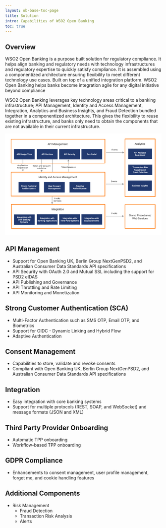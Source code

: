 ```yaml
---
layout: ob-base-toc-page
title: Solution 
intro: Capabilities of WSO2 Open Banking
toc: true
---
```


## Overview

WSO2 Open Banking is a purpose built solution for regulatory compliance. It helps align banking and regulatory needs with technology infrastructures and regulatory expertise to quickly satisfy compliance.  It is assembled using a componentized architecture ensuring flexibility to meet different technology use cases. Built on top of a unified integration platform. WSO2 Open Banking helps banks become integration agile for any digital initiative beyond compliance 

WSO2 Open Banking leverages key technology areas critical to a banking infrastructure; API Management, Identity and Access Management, Integration, Analytics and Business Insights, and Fraud Detection bundled together in a componentized architecture. This gives the flexibility to reuse existing infrastructure, and banks only need to obtain the components that are not available in their current infrastructure. 

![wso2-ob-architecture](img/architecture.png)

## API Management
- Support for Open Banking UK, Berlin Group NextGenPSD2, and Australian Consumer Data Standards API specifications
- API Security with OAuth 2.0 and Mutual SSL including the support for PSD2 eIDAS
- API Publishing and Governance
- API Throttling and Rate Limiting
- API Monitoring and Monetization

## Strong Customer Authentication (SCA)
- Multi-Factor Authentication such as SMS OTP, Email OTP, and Biometrics
- Support for OIDC - Dynamic Linking and Hybrid Flow
- Adaptive Authentication

## Consent Management
- Capabilities to store, validate and revoke consents
- Compliant with Open Banking UK, Berlin Group NextGenPSD2, and Australian Consumer Data Standards API specifications

## Integration
- Easy integration with core banking systems
- Support for multiple protocols (REST, SOAP, and WebSocket) and message formats (JSON and XML)

## Third Party Provider Onboarding
- Automatic TPP onboarding
- Workflow-based TPP onboarding

## GDPR Compliance
- Enhancements to consent management, user profile management, forget me, and cookie handling features

## Additional Components
- Risk Management
    - Fraud Detection
    - Transaction Risk Analysis
    - Alerts
